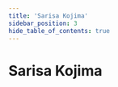 ```yaml
---
title: 'Sarisa Kojima'
sidebar_position: 3
hide_table_of_contents: true
---
```


# Sarisa Kojima
